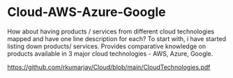 # Cloud-AWS-Azure-Google
How about having products / services from different cloud technologies mapped and have one line description for each?
To start with, i have started listing down products/ services. 
Provides comparative knowledge on products available in 3 major cloud technologies - AWS, Azure, Google.

https://github.com/rkumarjay/Cloud/blob/main/CloudTechnologies.pdf




